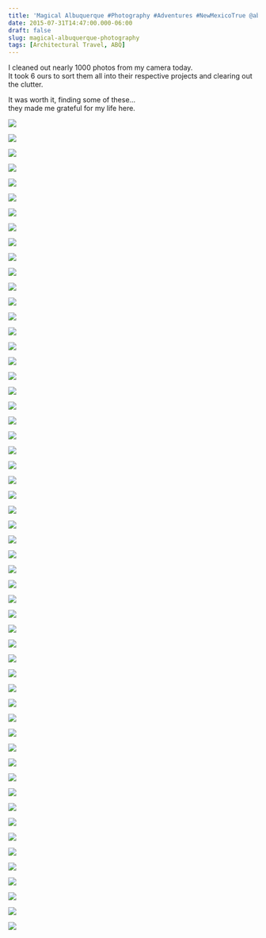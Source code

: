 ```yaml
---
title: 'Magical Albuquerque #Photography #Adventures #NewMexicoTrue @abqbiopark @LosPoblanosInn @ABQOldTown @KiMoTheatre @abqmuseum'
date: 2015-07-31T14:47:00.000-06:00
draft: false
slug: magical-albuquerque-photography
tags: [Architectural Travel, ABQ]
---
```


I cleaned out nearly 1000 photos from my camera today.  
It took 6 ours to sort them all into their respective projects and clearing out the clutter.  
  
It was worth it, finding some of these...  
they made me grateful for my life here.  
  

![](/images/blog/legacy/DSC03214%2B%2528Medium%2529.JPG)

  

![](/images/blog/legacy/DSC03216%2B%2528Medium%2529.JPG)

  

![](/images/blog/legacy/DSC03217%2B%2528Medium%2529.JPG)

  

![](/images/blog/legacy/DSC03284%2B%2528Medium%2529.JPG)

  

![](/images/blog/legacy/DSC07791%2B%2528Medium%2529.JPG)

  

![](/images/blog/legacy/DSC07881%2B%2528Medium%2529.JPG)

  

![](/images/blog/legacy/DSC07904%2B%2528Medium%2529.JPG)

  

![](/images/blog/legacy/DSC07909%2B%2528Medium%2529.JPG)

  

![](/images/blog/legacy/DSC07944%2B%2528Medium%2529.JPG)

  

![](/images/blog/legacy/DSC07971%2B%2528Medium%2529.JPG)

  

![](/images/blog/legacy/DSC07982%2B%2528Medium%2529.JPG)

  

![](/images/blog/legacy/DSC07983%2B%2528Medium%2529.JPG)

  

![](/images/blog/legacy/DSC07991%2B%2528Medium%2529.JPG)

  

![](/images/blog/legacy/DSC08000%2B%2528Medium%2529.JPG)

  

![](/images/blog/legacy/DSC08008%2B%2528Medium%2529.JPG)

  

![](/images/blog/legacy/DSC08013%2B%2528Medium%2529.JPG)

  

![](/images/blog/legacy/DSC08057%2B%2528Medium%2529.JPG)

  

![](/images/blog/legacy/DSC08098%2B%2528Medium%2529.JPG)

  

![](/images/blog/legacy/DSC08105%2B%2528Medium%2529.JPG)

  

![](/images/blog/legacy/DSC08171a%2B%2528Medium%2529.jpg)

  

![](/images/blog/legacy/DSC08180%2B%2528Medium%2529.JPG)

  

![](/images/blog/legacy/DSC08187%2B%2528Medium%2529.JPG)

  

![](/images/blog/legacy/IMG_2627%2B%2528Medium%2529.JPG)

  

![](/images/blog/legacy/IMG_2639%2B%2528Medium%2529.JPG)

  

![](/images/blog/legacy/IMG_2646%2B%2528Medium%2529.JPG)

  

![](/images/blog/legacy/IMG_2647%2B%2528Medium%2529.JPG)

  

![](/images/blog/legacy/IMG_2649%2B%2528Medium%2529.JPG)

  

![](/images/blog/legacy/IMG_2650%2B%2528Medium%2529.JPG)

  

![](/images/blog/legacy/IMG_2652%2B%2528Medium%2529.JPG)

  

![](/images/blog/legacy/IMG_2653%2B%2528Medium%2529.JPG)

  

![](/images/blog/legacy/IMG_2654%2B%2528Medium%2529.JPG)

  

![](/images/blog/legacy/IMG_2655%2B%2528Medium%2529.JPG)

  

![](/images/blog/legacy/IMG_2695%2B%2528Medium%2529.JPG)

  

![](/images/blog/legacy/IMG_2954%2B%2528Medium%2529.JPG)

  

![](/images/blog/legacy/IMG_2956%2B%2528Medium%2529.JPG)

  

![](/images/blog/legacy/IMG_2957%2B%2528Medium%2529.JPG)

  

![](/images/blog/legacy/IMG_2958%2B%2528Medium%2529.JPG)

  

![](/images/blog/legacy/IMG_2959%2B%2528Medium%2529.JPG)

  

![](/images/blog/legacy/IMG_2960%2B%2528Medium%2529.JPG)

  

![](/images/blog/legacy/IMG_2961%2B%2528Medium%2529.JPG)

  

![](/images/blog/legacy/IMG_2962%2B%2528Medium%2529.JPG)

  

![](/images/blog/legacy/IMG_2964%2B%2528Medium%2529.JPG)

  

![](/images/blog/legacy/IMG_2965%2B%2528Medium%2529.JPG)

  

![](/images/blog/legacy/IMG_2966%2B%2528Medium%2529.JPG)

  

![](/images/blog/legacy/IMG_2968%2B%2528Medium%2529.JPG)

  

![](/images/blog/legacy/IMG_2973%2B%2528Medium%2529.JPG)

  

![](/images/blog/legacy/IMG_2975%2B%2528Medium%2529.JPG)

  

![](/images/blog/legacy/IMG_2977%2B%2528Medium%2529.JPG)

  

![](/images/blog/legacy/IMG_2978%2B%2528Medium%2529.JPG)

  

![](/images/blog/legacy/IMG_2979%2B%2528Medium%2529.JPG)

  

![](/images/blog/legacy/IMG_2980%2B%2528Medium%2529.JPG)

  

![](/images/blog/legacy/IMG_2981%2B%2528Medium%2529.JPG)

  

![](/images/blog/legacy/IMG_3568%2B%2528Medium%2529.JPG)

  

![](/images/blog/legacy/IMG_3569%2B%2528Medium%2529.JPG)

  

![](/images/blog/legacy/IMG_3614%2B%2528Medium%2529.JPG)